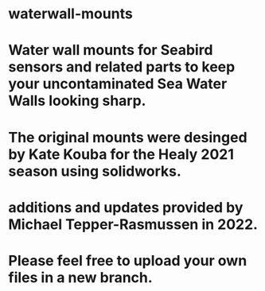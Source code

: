 # waterwall-mounts
# Water wall mounts for Seabird sensors and related parts to keep your uncontaminated Sea Water Walls looking sharp.
# The original mounts were desinged by Kate Kouba for the Healy 2021 season using solidworks.
# additions and updates provided by Michael Tepper-Rasmussen in 2022.
# Please feel free to upload your own files in a new branch.

